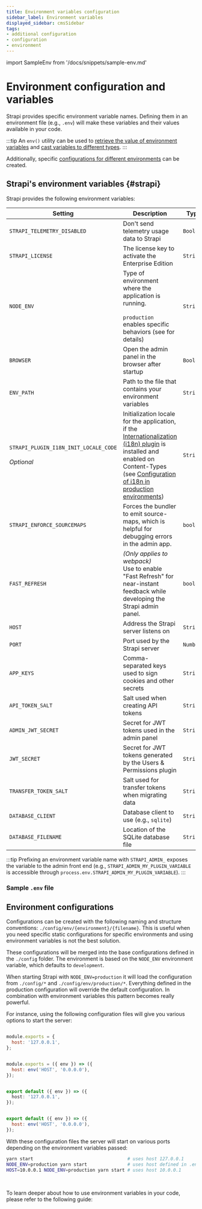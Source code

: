 ```yaml
---
title: Environment variables configuration
sidebar_label: Environment variables
displayed_sidebar: cmsSidebar
tags:
- additional configuration
- configuration
- environment
---
```


import SampleEnv from '/docs/snippets/sample-env.md'

# Environment configuration and variables

Strapi provides specific environment variable names. Defining them in an environment file (e.g., `.env`) will make these variables and their values available in your code.

:::tip
An `env()` utility can be used to [retrieve the value of environment variables](/cms/configurations/guides/access-cast-environment-variables#accessing-environment-variables) and [cast variables to different types](/cms/configurations/guides/access-cast-environment-variables).
:::

Additionally, specific [configurations for different environments](#environment-configurations) can be created.

## Strapi's environment variables {#strapi}

Strapi provides the following environment variables:

 Setting                                                    | Description                                                                                                                                                                                                                                                                   | Type      | Default value   |
|------------------------------------------------------------|-------------------------------------------------------------------------------------------------------------------------------------------------------------------------------------------------------------------------------------------------------------------------------|-----------|-----------------|
| `STRAPI_TELEMETRY_DISABLED`                                | Don't send telemetry usage data to Strapi                                                                                                                                                                                                                                     | `Boolean` | `false`         |
| `STRAPI_LICENSE`                                           | The license key to activate the Enterprise Edition                                                                                                                                                                                                                            | `String`  | `undefined`     |
| `NODE_ENV` | Type of environment where the application is running.<br/><br/>`production` enables specific behaviors (see <ExternalLink to="https://nodejs.org/en/learn/getting-started/nodejs-the-difference-between-development-and-production" text="Node.js documentation"/> for details) | `String` | `'development'` |
| `BROWSER`                                                  | Open the admin panel in the browser after startup                                                                                                                                                                                                                             | `Boolean` | `true`          |
| `ENV_PATH`                                                 | Path to the file that contains your environment variables                                                                                                                                                                                                                     | `String`  | `'./.env'`      |
| `STRAPI_PLUGIN_I18N_INIT_LOCALE_CODE` <br/><br/>_Optional_ | Initialization locale for the application, if the [Internationalization (i18n) plugin](/cms/features/internationalization) is installed and enabled on Content-Types (see [Configuration of i18n in production environments](/cms/features/internationalization#configuration)) | `String`  | `'en'`          |
| `STRAPI_ENFORCE_SOURCEMAPS`                                | Forces the bundler to emit source-maps, which is helpful for debugging errors in the admin app.  | `boolean` | `false`          |
| `FAST_REFRESH`                                             | _(Only applies to webpack)_<br/>Use <ExternalLink to="https://github.com/pmmmwh/react-refresh-webpack-plugin" text="react-refresh"/> to enable "Fast Refresh" for near-instant feedback while developing the Strapi admin panel.                                                                                                       | `boolean` | `true`          |
| `HOST` | Address the Strapi server listens on | `String` | `0.0.0.0` |
| `PORT` | Port used by the Strapi server | `Number` | `1337` |
| `APP_KEYS` | Comma-separated keys used to sign cookies and other secrets | `String` | `auto-generated` |
| `API_TOKEN_SALT` | Salt used when creating API tokens | `String` | `auto-generated` |
| `ADMIN_JWT_SECRET` | Secret for JWT tokens used in the admin panel | `String` | `auto-generated` |
| `JWT_SECRET` | Secret for JWT tokens generated by the Users & Permissions plugin | `String` | `auto-generated` |
| `TRANSFER_TOKEN_SALT` | Salt used for transfer tokens when migrating data | `String` | `auto-generated` |
| `DATABASE_CLIENT` | Database client to use (e.g., `sqlite`) | `String` | `sqlite` |
| `DATABASE_FILENAME` | Location of the SQLite database file | `String` | `.tmp/data.db` |

:::tip
Prefixing an environment variable name with `STRAPI_ADMIN_` exposes the variable to the admin front end (e.g., `STRAPI_ADMIN_MY_PLUGIN_VARIABLE` is accessible through `process.env.STRAPI_ADMIN_MY_PLUGIN_VARIABLE`).
:::

### Sample `.env` file

<SampleEnv />

## Environment configurations

Configurations can be created with the following naming and structure conventions: `./config/env/{environment}/{filename}`. This is useful when you need specific static configurations for specific environments and using environment variables is not the best solution.

These configurations will be merged into the base configurations defined in the `./config` folder.
The environment is based on the `NODE_ENV` environment variable, which defaults to `development`.

When starting Strapi with `NODE_ENV=production` it will load the configuration from `./config/*` and `./config/env/production/*`. Everything defined in the production configuration will override the default configuration. In combination with environment variables this pattern becomes really powerful.

For instance, using the following configuration files will give you various options to start the server:

<Tabs groupId="js-ts">

<TabItem value="javascript" label="JavaScript">

```js title="./config/server.js"

module.exports = {
  host: '127.0.0.1',
};
```

```js title="./config/env/production/server.js"

module.exports = ({ env }) => ({
  host: env('HOST', '0.0.0.0'),
});
```

</TabItem>

<TabItem value="typescript" label="TypeScript">

```ts title="./config/server.ts"

export default ({ env }) => ({
  host: '127.0.0.1',
});
```

```js title="./config/env/production/server.ts"

export default ({ env }) => ({
  host: env('HOST', '0.0.0.0'),
});
```

</TabItem>

</Tabs>

With these configuration files the server will start on various ports depending on the environment variables passed:

```bash
yarn start                                   # uses host 127.0.0.1
NODE_ENV=production yarn start               # uses host defined in .env. If not defined, uses 0.0.0.0
HOST=10.0.0.1 NODE_ENV=production yarn start # uses host 10.0.0.1
```

<br/>

To learn deeper about how to use environment variables in your code, please refer to the following guide:

<CustomDocCardsWrapper>
<CustomDocCard icon="chalkboard-simple" title="Access and cast variables" description="Learn how to access and cast environment variables with the env() utility." link="/cms/configurations/guides/access-cast-environment-variables" />
</CustomDocCardsWrapper>

